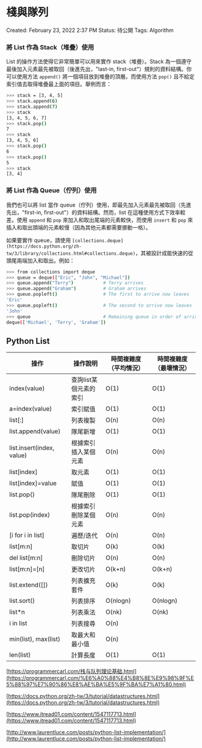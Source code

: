 # 棧與隊列

Created: February 23, 2022 2:37 PM
Status: 待公開
Tags: Algorithm

### 將 List 作為 Stack（堆疊）使用

List 的操作方法使得它非常簡單可以用來實作 stack（堆疊）。Stack 為一個遵守最後加入元素最先被取回（後進先出，"last-in, first-out"）規則的資料結構。你可以使用方法 `append()` 將一個項目放到堆疊的頂層。而使用方法 `pop()` 且不給定索引值去取得堆疊最上面的項目。舉例而言：

```bash
>>> stack = [3, 4, 5]
>>> stack.append(6)
>>> stack.append(7)
>>> stack
[3, 4, 5, 6, 7]
>>> stack.pop()
7
>>> stack
[3, 4, 5, 6]
>>> stack.pop()
6
>>> stack.pop()
5
>>> stack
[3, 4]
```

### 將 List 作為 Queue（佇列）使用

我們也可以將 list 當作 queue（佇列）使用，即最先加入元素最先被取回（先進先出，"first-in, first-out"）的資料結構。然而，list 在這種使用方式下效率較差。使用 `append` 和 `pop` 來加入和取出尾端的元素較快，而使用 `insert` 和 `pop` 來插入和取出頭端的元素較慢（因為其他元素都需要挪動一格）。

如果要實作 queue，請使用 `[collections.deque](https://docs.python.org/zh-tw/3/library/collections.html#collections.deque)`，其被設計成能快速的從頭尾兩端加入和取出。例如：

```bash
>>> from collections import deque
>>> queue = deque(["Eric", "John", "Michael"])
>>> queue.append("Terry")           # Terry arrives
>>> queue.append("Graham")          # Graham arrives
>>> queue.popleft()                 # The first to arrive now leaves
'Eric'
>>> queue.popleft()                 # The second to arrive now leaves
'John'
>>> queue                           # Remaining queue in order of arrival
deque(['Michael', 'Terry', 'Graham'])
```

## Python List

| 操作 | 操作說明 | 時間複雜度（平均情況） | 時間複雜度（最壞情況） |
| --- | --- | --- | --- |
| index(value) | 查詢list某個元素的索引 | O(1) | O(1) |
| a=index(value) | 索引賦值 | O(1) | O(1) |
| list[:] | 列表複製 | O(n) | O(n) |
| list.append(value) | 隊尾新增 | O(1) | O(1) |
| list.insert(index, value) | 根據索引插入某個元素 | O(n) | O(n) |
| list[index] | 取元素 | O(1) | O(1) |
| list[index]=value | 賦值 | O(1) | O(1) |
| list.pop() | 隊尾刪除 | O(1) | O(1) |
| list.pop(index) | 根據索引刪除某個元素 | O(n) | O(n) |
| [i for i in list] | 遍歷/迭代 | O(n) | O(n) |
| list[m:n] | 取切片 | O(k) | O(k) |
| del list[m:n] | 刪除切片 | O(n) | O(n) |
| list[m:n]=[n] | 更改切片 | O(k+n) | O(k+n) |
| list.extend([]) | 列表擴充套件 | O(k) | O(k) |
| list.sort() | 列表排序 | O(nlogn) | O(nlogn) |
| list*n | 列表乘法 | O(nk) | O(nk) |
| i in list | 列表搜尋 | O(n) |  |
| min(list), max(list) | 取最大和最小值 | O(n) |  |
| len(list) | 計算長度 | O(1) | O(1) |

[https://programmercarl.com/栈与队列理论基础.html](https://programmercarl.com/%E6%A0%88%E4%B8%8E%E9%98%9F%E5%88%97%E7%90%86%E8%AE%BA%E5%9F%BA%E7%A1%80.html)

[https://docs.python.org/zh-tw/3/tutorial/datastructures.html](https://docs.python.org/zh-tw/3/tutorial/datastructures.html)

[https://www.itread01.com/content/1547117713.html](https://www.itread01.com/content/1547117713.html)

[http://www.laurentluce.com/posts/python-list-implementation/](http://www.laurentluce.com/posts/python-list-implementation/)